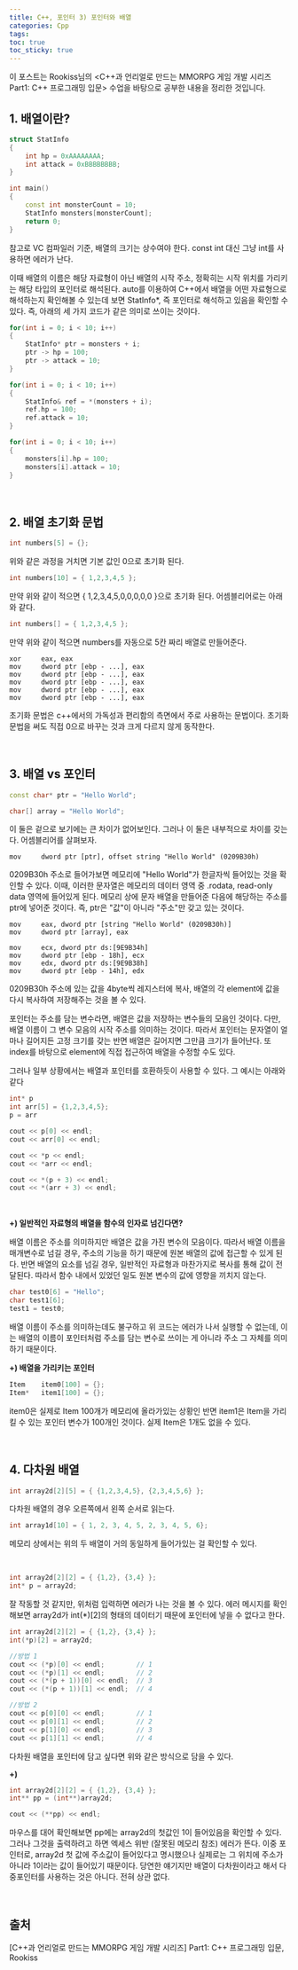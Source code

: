 ```yaml
---
title: C++, 포인터 3) 포인터와 배열
categories: Cpp
tags: 
toc: true
toc_sticky: true
---
```


이 포스트는 Rookiss님의 \<C++과 언리얼로 만드는 MMORPG 게임 개발 시리즈 Part1: C++ 프로그래밍 입문> 수업을 바탕으로 공부한 내용을 정리한 것입니다. 
## **1. 배열이란?**

```c++
struct StatInfo
{
    int hp = 0xAAAAAAAA;
    int attack = 0xBBBBBBBB;
}

int main()
{
    const int monsterCount = 10;
    StatInfo monsters[monsterCount];
    return 0;
}
```

참고로 VC 컴파일러 기준, 배열의 크기는 상수여야 한다. const int 대신 그냥 int를 사용하면 에러가 난다. 

이때 배열의 이름은 해당 자료형이 아닌 배열의 시작 주소, 정확히는 시작 위치를 가리키는 해당 타입의 포인터로 해석된다. auto를 이용하여 C++에서 배열을 어떤 자료형으로 해석하는지 확인해볼 수 있는데 보면 StatInfo*, 즉 포인터로 해석하고 있음을 확인할 수 있다. 즉, 아래의 세 가지 코드가 같은 의미로 쓰이는 것이다. 

```c++
for(int i = 0; i < 10; i++)
{
    StatInfo* ptr = monsters + i;
    ptr -> hp = 100;
    ptr -> attack = 10;
}
```
```c++
for(int i = 0; i < 10; i++)
{
    StatInfo& ref = *(monsters + i);
    ref.hp = 100;
    ref.attack = 10;
}
```
```c++
for(int i = 0; i < 10; i++)
{
    monsters[i].hp = 100;
    monsters[i].attack = 10;
}
```
<br/>

## **2. 배열 초기화 문법**

```c++
int numbers[5] = {};
```
위와 같은 과정을 거치면 기본 값인 0으로 초기화 된다. 

```c++
int numbers[10] = { 1,2,3,4,5 };
```

만약 위와 같이 적으면 { 1,2,3,4,5,0,0,0,0,0 }으로 초기화 된다. 
어셈블리어로는 아래와 같다. 

```c++
int numbers[] = { 1,2,3,4,5 };
```

만약 위와 같이 적으면 numbers를 자동으로 5칸 짜리 배열로 만들어준다. 

```
xor     eax, eax
mov     dword ptr [ebp - ...], eax
mov     dword ptr [ebp - ...], eax
mov     dword ptr [ebp - ...], eax
mov     dword ptr [ebp - ...], eax
mov     dword ptr [ebp - ...], eax
```

초기화 문법은 c++에서의 가독성과 편리함의 측면에서 주로 사용하는 문법이다. 초기화 문법을 써도 직접 0으로 바꾸는 것과 크게 다르지 않게 동작한다.

<br/>

## **3. 배열 vs 포인터**

```c++
const char* ptr = "Hello World";
```
```c++
char[] array = "Hello World";
```

이 둘은 겉으로 보기에는 큰 차이가 없어보인다. 그러나 이 둘은 내부적으로 차이를 갖는다. 어셈블리어를 살펴보자. 

```
mov     dword ptr [ptr], offset string "Hello World" (0209B30h)
```
0209B30h 주소로 들어가보면 메모리에 "Hello World"가 한글자씩 들어있는 것을 확인할 수 있다. 이때, 이러한 문자열은 메모리의 데이터 영역 중 .rodata, read-only data 영역에 들어있게 된다. 메모리 상에 문자 배열을 만들어준 다음에 해당하는 주소를 ptr에 넣어준 것이다. 즉, ptr은 "값"이 아니라 "주소"만 갖고 있는 것이다. 

```
mov     eax, dword ptr [string "Hello World" (0209B30h)]
mov     dword ptr [array], eax

mov     ecx, dword ptr ds:[9E9B34h]
mov     dword ptr [ebp - 18h], ecx
mov     edx, dword ptr ds:[9E9B38h]
mov     dword ptr [ebp - 14h], edx

```

0209B30h 주소에 있는 값을 4byte씩 레지스터에 복사, 배열의 각 element에 값을 다시 복사하여 저장해주는 것을 볼 수 있다.

포인터는 주소를 담는 변수라면, 배열은 값을 저장하는 변수들의 모음인 것이다. 다만, 배열 이름이 그 변수 모음의 시작 주소를 의미하는 것이다. 따라서 포인터는 문자열이 얼마나 길어지든 고정 크기를 갖는 반면 배열은 길어지면 그만큼 크기가 들어난다. 또 index를 바탕으로 element에 직접 접근하여 배열을 수정할 수도 있다. 

그러나 일부 상황에서는 배열과 포인터를 호환하듯이 사용할 수 있다. 그 예시는 아래와 같다

```c++
int* p
int arr[5] = {1,2,3,4,5};
p = arr

cout << p[0] << endl;
cout << arr[0] << endl;

cout << *p << endl;
cout << *arr << endl;

cout << *(p + 3) << endl;
cout << *(arr + 3) << endl;
``` 

<br/>

**+) 일반적인 자료형의 배열을 함수의 인자로 넘긴다면?**
 
배열 이름은 주소를 의미하지만 배열은 값을 가진 변수의 모음이다. 따라서 배열 이름을 매개변수로 넘길 경우, 주소의 기능을 하기 때문에 원본 배열의 값에 접근할 수 있게 된다. 반면 배열의 요소를 넘길 경우, 일반적인 자료형과 마찬가지로 복사를 통해 값이 전달된다. 따라서 함수 내에서 있었던 일도 원본 변수의 값에 영향을 끼치지 않는다.

```c++
char test0[6] = "Hello";
char test1[6];
test1 = test0;
```
배열 이름이 주소를 의미하는데도 불구하고 위 코드는 에러가 나서 실행할 수 없는데, 이는 배열의 이름이 포인터처럼 주소를 담는 변수로 쓰이는 게 아니라 주소 그 자체를 의미하기 때문이다. 


**+) 배열을 가리키는 포인터**
```c++
Item    item0[100] = {};
Item*   item1[100] = {};
```

item0은 실제로 Item 100개가 메모리에 올라가있는 상황인 반면 item1은 Item을 가리킬 수 있는 포인터 변수가 100개인 것이다. 실제 Item은 1개도 없을 수 있다. 

<br/>

## **4. 다차원 배열**

```c++
int array2d[2][5] = { {1,2,3,4,5}, {2,3,4,5,6} };
```
다차원 배열의 경우 오른쪽에서 왼쪽 순서로 읽는다. 

```c++
int array1d[10] = { 1, 2, 3, 4, 5, 2, 3, 4, 5, 6};
```
메모리 상에서는 위의 두 배열이 거의 동일하게 들어가있는 걸 확인할 수 있다. 

<br/>

```c++
int array2d[2][2] = { {1,2}, {3,4} };
int* p = array2d;
```

잘 작동할 것 같지만, 위처럼 입력하면 에러가 나는 것을 볼 수 있다. 에러 메시지를 확인해보면 array2d가 int(*)[2]의 형태의 데이터기 때문에 포인터에 넣을 수 없다고 한다. 

```c++
int array2d[2][2] = { {1,2}, {3,4} };
int(*p)[2] = array2d;

//방법 1
cout << (*p)[0] << endl;        // 1
cout << (*p)[1] << endl;        // 2
cout << (*(p + 1))[0] << endl;  // 3
cout << (*(p + 1))[1] << endl;  // 4

//방법 2
cout << p[0][0] << endl;        // 1
cout << p[0][1] << endl;        // 2
cout << p[1][0] << endl;        // 3
cout << p[1][1] << endl;        // 4
```

다차원 배열을 포인터에 담고 싶다면 위와 같은 방식으로 담을 수 있다. 

**+)**

```c++
int array2d[2][2] = { {1,2}, {3,4} };
int** pp = (int**)array2d;

cout << (**pp) << endl;
```

마우스를 대어 확인해보면 pp에는 array2d의 첫값인 1이 들어있음을 확인할 수 있다. 그러나 그것을 출력하려고 하면 엑세스 위반 (잘못된 메모리 참조) 에러가 뜬다. 이중 포인터로, array2d 첫 값에 주소값이 들어있다고 명시했으나 실제로는 그 위치에 주소가 아니라 1이라는 값이 들어있기 때문이다. 당연한 얘기지만 배열이 다차원이라고 해서 다중포인터를 사용하는 것은 아니다. 전혀 상관 없다. 

<br/>

## **출처**

[C++과 언리얼로 만드는 MMORPG 게임 개발 시리즈] Part1: C++ 프로그래밍 입문, Rookiss
